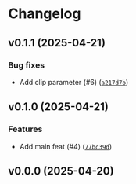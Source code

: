 # Changelog

## v0.1.1 (2025-04-21)

### Bug fixes

- Add clip parameter (#6) ([`a217d7b`](https://github.com/34j/colormap-complex/commit/a217d7bd70005fc8393a236a0caaa281319ccf2f))

## v0.1.0 (2025-04-21)

### Features

- Add main feat (#4) ([`77bc39d`](https://github.com/34j/colormap-complex/commit/77bc39d3349b1f79f5b669689fc1ed5677b48f7b))

## v0.0.0 (2025-04-20)
